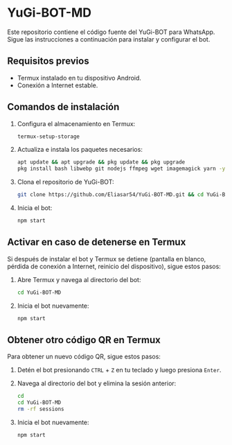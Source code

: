 # YuGi-BOT-MD

Este repositorio contiene el código fuente del YuGi-BOT para WhatsApp. Sigue las instrucciones a continuación para instalar y configurar el bot.

## Requisitos previos

- Termux instalado en tu dispositivo Android.
- Conexión a Internet estable.

## Comandos de instalación

1. Configura el almacenamiento en Termux:
    ```sh
    termux-setup-storage
    ```

2. Actualiza e instala los paquetes necesarios:
    ```sh
    apt update && apt upgrade && pkg update && pkg upgrade
    pkg install bash libwebp git nodejs ffmpeg wget imagemagick yarn -y
    ```

3. Clona el repositorio de YuGi-BOT:
    ```sh
    git clone https://github.com/Eliasar54/YuGi-BOT-MD.git && cd YuGi-BOT-MD && yarn && npm install
    ```

4. Inicia el bot:
    ```sh
    npm start
    ```

## Activar en caso de detenerse en Termux

Si después de instalar el bot y Termux se detiene (pantalla en blanco, pérdida de conexión a Internet, reinicio del dispositivo), sigue estos pasos:

1. Abre Termux y navega al directorio del bot:
    ```sh
    cd YuGi-BOT-MD
    ```

2. Inicia el bot nuevamente:
    ```sh
    npm start
    ```

## Obtener otro código QR en Termux

Para obtener un nuevo código QR, sigue estos pasos:

1. Detén el bot presionando `CTRL` + `Z` en tu teclado y luego presiona `Enter`.
2. Navega al directorio del bot y elimina la sesión anterior:
    ```sh
    cd
    cd YuGi-BOT-MD
    rm -rf sessions
    ```

3. Inicia el bot nuevamente:
    ```sh
    npm start
    ```


